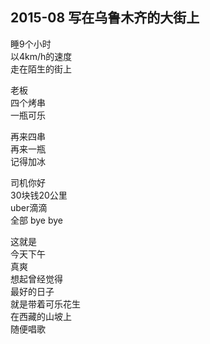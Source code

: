 ## 2015-08 写在乌鲁木齐的大街上

睡9个小时<br>
以4km/h的速度<br>
走在陌生的街上<br>

老板<br>
四个烤串<br>
一瓶可乐<br>

再来四串<br>
再来一瓶<br>
记得加冰<br>

司机你好<br>
30块钱20公里<br>
uber滴滴<br>
全部 bye bye<br>

这就是<br>
今天下午<br>
真爽 <br>
想起曾经觉得<br>
最好的日子<br>
就是带着可乐花生<br>
在西藏的山坡上<br>
随便唱歌<br>



